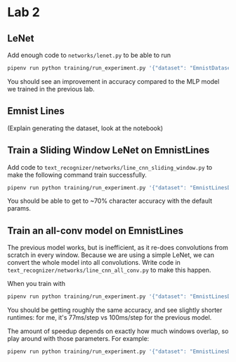 # Lab 2

## LeNet

Add enough code to `networks/lenet.py` to be able to run

```sh
pipenv run python training/run_experiment.py '{"dataset": "EmnistDataset", "model": "CharacterModel", "network": "lenet"}'
```

You should see an improvement in accuracy compared to the MLP model we trained in the previous lab.

## Emnist Lines

(Explain generating the dataset, look at the notebook)

## Train a Sliding Window LeNet on EmnistLines

Add code to `text_recognizer/networks/line_cnn_sliding_window.py` to make the following command train successfully.

```sh
pipenv run python training/run_experiment.py '{"dataset": "EmnistLinesDataset", "model": "LineModel", "network": "line_cnn_sliding_window"}'
```

You should be able to get to ~70% character accuracy with the default params.

## Train an all-conv model on EmnistLines

The previous model works, but is inefficient, as it re-does convolutions from scratch in every window.
Because we are using a simple LeNet, we can convert the whole model into all convolutions.
Write code in `text_recognizer/networks/line_cnn_all_conv.py` to make this happen.

When you train with

```sh
pipenv run python training/run_experiment.py '{"dataset": "EmnistLinesDataset", "model": "LineModel", "network": "line_cnn_all_conv"}'
```

You should be getting roughly the same accuracy, and see slightly shorter runtimes: for me, it's 77ms/step vs 100ms/step for the previous model.

The amount of speedup depends on exactly how much windows overlap, so play around with those parameters.
For example:

```sh
pipenv run python training/run_experiment.py '{"dataset": "EmnistLinesDataset", "model": "LineModel", "network": "line_cnn_all_conv", "network_args": {"window_width": 8, "window_stride": 4}}'
```
